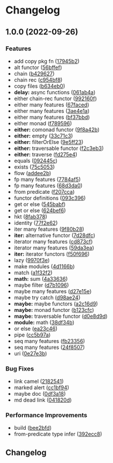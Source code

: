 # Changelog

## 1.0.0 (2022-09-26)


### Features

* add copy pkg fn ([17945b2](https://github.com/soraLib/sa-lambda/commit/17945b282be57d56b55f822ad19bfd1bdeb7c2fe))
* alt functor ([56bffef](https://github.com/soraLib/sa-lambda/commit/56bffefa359d06f2832327fe0f6be8d10e12308a))
* chain ([b429627](https://github.com/soraLib/sa-lambda/commit/b429627a00df4d6946686654ecc0c17bd4db946d))
* chain rec ([c954bf8](https://github.com/soraLib/sa-lambda/commit/c954bf808a086584a431a37ae1ee392318ae515b))
* copy files ([b634eb0](https://github.com/soraLib/sa-lambda/commit/b634eb0bb07a00402b64b67e07a25dae73b754b3))
* **delay:** async functions ([061ab4a](https://github.com/soraLib/sa-lambda/commit/061ab4ac25680e51bb2bb7f1fdd0078a8eebaec9))
* either chain-rec functor ([992160f](https://github.com/soraLib/sa-lambda/commit/992160f7747c5da290a15f392600d3b14f67e5c1))
* either many features ([67faced](https://github.com/soraLib/sa-lambda/commit/67faceda996c380506f3a0431acfcc2e0aeb5fce))
* either many features ([3ae4e1a](https://github.com/soraLib/sa-lambda/commit/3ae4e1a8417ff06100070e10ec03fbe69870af10))
* either many features ([bf37bbd](https://github.com/soraLib/sa-lambda/commit/bf37bbd79f6d40070eab6f549f71b02b5f7b5295))
* either monad ([f789596](https://github.com/soraLib/sa-lambda/commit/f7895964a8208c35c1e38e04daa149468ed6ea60))
* **either:** comonad functor ([9f8a42b](https://github.com/soraLib/sa-lambda/commit/9f8a42bee2fc30de0d639975c01298961af476dd))
* **either:** empty ([33c71c3](https://github.com/soraLib/sa-lambda/commit/33c71c3340bf73eaa659b7f556d5cb26446d1344))
* **either:** filterOrElse ([9e5ff23](https://github.com/soraLib/sa-lambda/commit/9e5ff235181758563dfc53e643429eabf7985f7d))
* **either:** traversable functor ([f2c3eb3](https://github.com/soraLib/sa-lambda/commit/f2c3eb374468cb85c9a121b33ac941f6ff7e143b))
* **either:** traverse ([fd275e4](https://github.com/soraLib/sa-lambda/commit/fd275e4e90921290f9d3e1cba1fc7c0e6a0dd1fb))
* equals ([092445c](https://github.com/soraLib/sa-lambda/commit/092445ca2d12d69a6cf248f9d3cac5c1385afa76))
* exists ([75c5053](https://github.com/soraLib/sa-lambda/commit/75c50539534ba95cc568d31e16c87c49d99e239e))
* flow ([addee2b](https://github.com/soraLib/sa-lambda/commit/addee2b3071ed5276215fdef64dfb8e666c76f64))
* fp many features ([7784af5](https://github.com/soraLib/sa-lambda/commit/7784af544adfe5d9c204ee8f1223c45a7e2aa677))
* fp many features ([68d3da0](https://github.com/soraLib/sa-lambda/commit/68d3da0d19a4f6e7584096c61a25e037bbf16cc0))
* from predicate ([f207cca](https://github.com/soraLib/sa-lambda/commit/f207cca87c97ac43ac88ec8d03908038c2fe0c79))
* functor definitions ([093c396](https://github.com/soraLib/sa-lambda/commit/093c3966a40b95823c57c09d88b766437b96f6c7))
* get or else ([545babf](https://github.com/soraLib/sa-lambda/commit/545babfa73bdd382c884cdf3aa36066de7dadd04))
* get or else ([624bef6](https://github.com/soraLib/sa-lambda/commit/624bef6ef123a5e3a77234afab87b98339b3b811))
* hkt ([8fab378](https://github.com/soraLib/sa-lambda/commit/8fab37815db79ab11aa7460f36073c5d18555e74))
* identity ([77f2e62](https://github.com/soraLib/sa-lambda/commit/77f2e6265f73ea36a6f0d70f988afe3d7a17e2b1))
* iter many features ([9f80b28](https://github.com/soraLib/sa-lambda/commit/9f80b28f33ebeec281e9c6fc94f20abfcf6dbde7))
* **iter:** alternative functor ([7d28dfc](https://github.com/soraLib/sa-lambda/commit/7d28dfcc1dc4279cea13b4a8e04c6af1571bb0ac))
* iterator many features ([cd873cf](https://github.com/soraLib/sa-lambda/commit/cd873cf7093179adb06ed163ee827aff5025e6b2))
* iterator many features ([59da3ea](https://github.com/soraLib/sa-lambda/commit/59da3ea075101e868aa0431fb3fa90b15158b445))
* **iter:** iterator functors ([f50f696](https://github.com/soraLib/sa-lambda/commit/f50f696139c5fe9499e238efa0c1853a9c4feac0))
* lazy ([9970f3e](https://github.com/soraLib/sa-lambda/commit/9970f3e98f2b257e124a812b6a10ac43bafef644))
* make modules ([4d1166b](https://github.com/soraLib/sa-lambda/commit/4d1166b1b012aa72fede8ea57a10dc7afafdf5fe))
* match ([a1f32f2](https://github.com/soraLib/sa-lambda/commit/a1f32f22f3febaec9b301246d9ee38c5660e5449))
* **math:** sum ([4a33636](https://github.com/soraLib/sa-lambda/commit/4a336362175f9bdbe1e2a3c9702e581176357631))
* maybe filter ([d7b1096](https://github.com/soraLib/sa-lambda/commit/d7b10966bd9806c0b6c28b534bde5a715a838a4d))
* maybe many features ([d27e15e](https://github.com/soraLib/sa-lambda/commit/d27e15e2f1d70432d8c69d0e471cb7c539bb99fd))
* maybe try catch ([d98ae24](https://github.com/soraLib/sa-lambda/commit/d98ae24d311536360bffb311315331c21a12be48))
* **maybe:** maybe functors ([a2c16d9](https://github.com/soraLib/sa-lambda/commit/a2c16d9b10f1c8bf52f6d291283cada8594ddb06))
* **maybe:** monad functor ([b123cfc](https://github.com/soraLib/sa-lambda/commit/b123cfce92ba19e943e537dad5be55193afa7d89))
* **maybe:** traversable functor ([d0e8d9d](https://github.com/soraLib/sa-lambda/commit/d0e8d9dc032ebfa71f8ed2053f59b165aee1ab0b))
* **module:** math ([38df34b](https://github.com/soraLib/sa-lambda/commit/38df34b4355c3c7b4435c6b52d84ae73bbbe1812))
* or else ([ea23c46](https://github.com/soraLib/sa-lambda/commit/ea23c46d7a25552550f2aab9457ec5758e0310f4))
* pipe ([cc5b97a](https://github.com/soraLib/sa-lambda/commit/cc5b97ac8627dd7f43a4f1db5144cff33f703127))
* seq many features ([fb23356](https://github.com/soraLib/sa-lambda/commit/fb2335665ea2c9ce6fb757b99ef0abccb99aa969))
* seq many features ([24f8507](https://github.com/soraLib/sa-lambda/commit/24f8507c1d6fa96d5efac8d3ee00135e4ae4baca))
* uri ([0e27e3b](https://github.com/soraLib/sa-lambda/commit/0e27e3b7ac9207bbde78e2d7108ccafef1c9b028))


### Bug Fixes

* link camel ([2182541](https://github.com/soraLib/sa-lambda/commit/21825416a9cc809495ffc408c9f7c3de05bef0fa))
* marked alert ([cc1bf94](https://github.com/soraLib/sa-lambda/commit/cc1bf94b670f96f1d4ad5bf35f0a3748482afc7d))
* maybe doc ([0df3a18](https://github.com/soraLib/sa-lambda/commit/0df3a18bb3ea846a2dab691ffd7ed486247dbb4b))
* md dead link ([041820d](https://github.com/soraLib/sa-lambda/commit/041820dddc49f835e0a9246e5943cb94fffbb073))


### Performance Improvements

* build ([bee2bfd](https://github.com/soraLib/sa-lambda/commit/bee2bfd0be3d54b3c0a68fb7d84b346459a27be4))
* from-predicate type infer ([392ecc8](https://github.com/soraLib/sa-lambda/commit/392ecc82e6046047f139aae4125ed762ed6e22b6))

## Changelog
